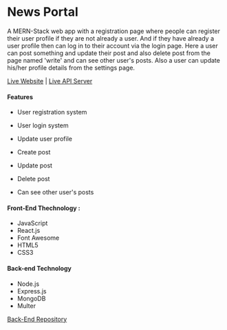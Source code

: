 # News Portal

A MERN-Stack web app with a registration page where people can register their user profile if they are not already a user. And if they have already a user profile then can log in to their account via the login page. Here a user can post something and update their post and also delete post from the page named 'write' and can see other user's posts. Also a user can update his/her profile details from the settings page.

[Live Website](https://news-portal1.netlify.app/) | [Live API Server](https://news-portal-server-azure.vercel.app/)

#### Features

- User registration system

- User login system

- Update user profile

- Create post

- Update post

- Delete post

- Can see other user's posts

#### Front-End Thechnology :

- JavaScript
- React.js
- Font Awesome
- HTML5
- CSS3

#### Back-end Technology

- Node.js
- Express.js
- MongoDB
- Multer

[Back-End Repository](https://github.com/nazmus-sakibb/news-portal-server)
